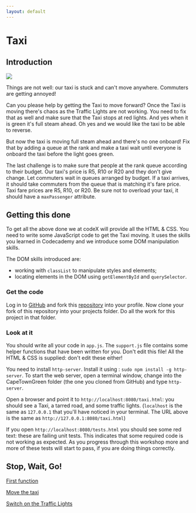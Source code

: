 ```yaml
---
layout: default
---
```


# Taxi

## Introduction

![](/img/introduction.jpg)

Things are not well: our taxi is stuck and can't move anywhere. Commuters are getting annoyed!

Can you please help by getting the Taxi to move forward? Once the Taxi is moving there's chaos as the Traffic Lights are not working. You need to fix that as well and make sure that the Taxi stops at red lights. And yes when it is green it's full steam ahead. Oh yes and we would like the taxi to be able to reverse.

But now the taxi is moving full steam ahead and there's no one onboard! Fix that by adding a queue at the rank and make a taxi wait until everyone is onboard the taxi before the light goes green.

The last challenge is to make sure that people at the rank queue according to their budget. Our taxi's price is R5, R10 or R20 and they don't give change. Let commuters wait in queues arranged by budget. If a taxi arrives, it should take commuters from the queue that is matching it's fare price. Taxi fare prices are R5, R10, or R20. Be sure not to overload your taxi, it should have a `maxPassenger` attribute.

## Getting this done

To get all the above done we at codeX will provide all the HTML & CSS. You need to write some JavaScript code to get the Taxi moving. It uses the skills you learned in Codecademy and we introduce some DOM manipulation skills.

The DOM skills introduced are:

* working with `classList` to manipulate styles and elements;
* locating elements in the DOM using `getElementById` and `querySelector`.

### Get the code

Log in to [GitHub](http://github.org) and fork this [repository](https://github.com/codex-academy/CapeTownGreen) into your profile. Now clone your fork of this repository into your projects folder. Do all the work for this project in that folder.

### Look at it

You should write all your code in `app.js`. The `support.js` file contains some helper functions that have been written for you. Don't edit this file! All the HTML & CSS is supplied: don't edit these either!

You need to install `http-server`. Install it using : `sudo npm install -g http-server`. To start the web server, open a terminal window, change into the CapeTownGreen folder (the one you cloned from GitHub) and type `http-server`.

Open a browser and point it to `http://localhost:8080/taxi.html`: you should see a Taxi, a tarred road, and some traffic lights. (`localhost` is the same as `127.0.0.1` that you'll have noticed in your terminal. The URL above is the same as `http://127.0.0.1:8080/taxi.html`)

If you open `http://localhost:8080/tests.html` you should see some red text: these are failing unit tests. This indicates that some required code is not working as expected. As you progress through this workshop more and more of these tests will start to pass, if you are doing things correctly.

## Stop, Wait, Go!

[First function](instructions/first_function.html)

[Move the taxi](instructions/move_the_taxi.html)

[Switch on the Traffic Lights](instructions/traffic_lights_on.html)
